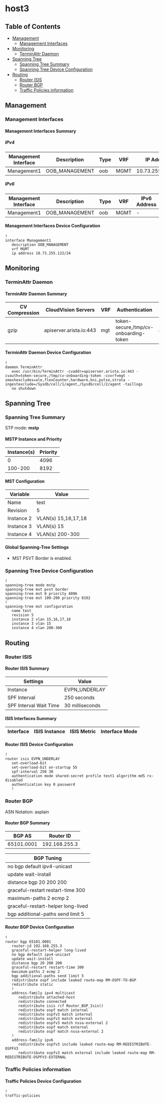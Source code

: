 # host3

## Table of Contents

- [Management](#management)
  - [Management Interfaces](#management-interfaces)
- [Monitoring](#monitoring)
  - [TerminAttr Daemon](#terminattr-daemon)
- [Spanning Tree](#spanning-tree)
  - [Spanning Tree Summary](#spanning-tree-summary)
  - [Spanning Tree Device Configuration](#spanning-tree-device-configuration)
- [Routing](#routing)
  - [Router ISIS](#router-isis)
  - [Router BGP](#router-bgp)
  - [Traffic Policies information](#traffic-policies-information)

## Management

### Management Interfaces

#### Management Interfaces Summary

##### IPv4

| Management Interface | Description | Type | VRF | IP Address | Gateway |
| -------------------- | ----------- | ---- | --- | ---------- | ------- |
| Management1 | OOB_MANAGEMENT | oob | MGMT | 10.73.255.122/24 | 10.73.255.2 |

##### IPv6

| Management Interface | Description | Type | VRF | IPv6 Address | IPv6 Gateway |
| -------------------- | ----------- | ---- | --- | ------------ | ------------ |
| Management1 | OOB_MANAGEMENT | oob | MGMT | - | - |

#### Management Interfaces Device Configuration

```eos
!
interface Management1
   description OOB_MANAGEMENT
   vrf MGMT
   ip address 10.73.255.122/24
```

## Monitoring

### TerminAttr Daemon

#### TerminAttr Daemon Summary

| CV Compression | CloudVision Servers | VRF | Authentication | Smash Excludes | Ingest Exclude | Bypass AAA |
| -------------- | ------------------- | --- | -------------- | -------------- | -------------- | ---------- |
| gzip | apiserver.arista.io:443 | mgt | token-secure,/tmp/cv-onboarding-token | ale,flexCounter,hardware,kni,pulse,strata | /Sysdb/cell/1/agent,/Sysdb/cell/2/agent | False |

#### TerminAttr Daemon Device Configuration

```eos
!
daemon TerminAttr
   exec /usr/bin/TerminAttr -cvaddr=apiserver.arista.io:443 -cvauth=token-secure,/tmp/cv-onboarding-token -cvvrf=mgt -smashexcludes=ale,flexCounter,hardware,kni,pulse,strata -ingestexclude=/Sysdb/cell/1/agent,/Sysdb/cell/2/agent -taillogs
   no shutdown
```

## Spanning Tree

### Spanning Tree Summary

STP mode: **mstp**

#### MSTP Instance and Priority

| Instance(s) | Priority |
| -------- | -------- |
| 0 | 4096 |
| 100-200 | 8192 |

#### MST Configuration

| Variable | Value |
| -------- | -------- |
| Name | test |
| Revision | 5 |
| Instance 2 | VLAN(s) 15,16,17,18 |
| Instance 3 | VLAN(s) 15 |
| Instance 4 | VLAN(s) 200-300 |

#### Global Spanning-Tree Settings

- MST PSVT Border is enabled.

### Spanning Tree Device Configuration

```eos
!
spanning-tree mode mstp
spanning-tree mst pvst border
spanning-tree mst 0 priority 4096
spanning-tree mst 100-200 priority 8192
!
spanning-tree mst configuration
   name test
   revision 5
   instance 2 vlan 15,16,17,18
   instance 3 vlan 15
   instance 4 vlan 200-300
```

## Routing

### Router ISIS

#### Router ISIS Summary

| Settings | Value |
| -------- | ----- |
| Instance | EVPN_UNDERLAY |
| SPF Interval | 250 seconds |
| SPF Interval Wait Time| 30 milliseconds |

#### ISIS Interfaces Summary

| Interface | ISIS Instance | ISIS Metric | Interface Mode |
| --------- | ------------- | ----------- | -------------- |

#### Router ISIS Device Configuration

```eos
!
router isis EVPN_UNDERLAY
   set-overload-bit
   set-overload-bit on-startup 55
   spf-interval 250 30
   authentication mode shared-secret profile test1 algorithm md5 rx-disabled
   authentication key 0 password
   !
```

### Router BGP

ASN Notation: asplain

#### Router BGP Summary

| BGP AS | Router ID |
| ------ | --------- |
| 65101.0001 | 192.168.255.3 |

| BGP Tuning |
| ---------- |
| no bgp default ipv4-unicast |
| update wait-install |
| distance bgp 20 200 200 |
| graceful-restart restart-time 300 |
| maximum-paths 2 ecmp 2 |
| graceful-restart-helper long-lived |
| bgp additional-paths send limit 5 |

#### Router BGP Device Configuration

```eos
!
router bgp 65101.0001
   router-id 192.168.255.3
   graceful-restart-helper long-lived
   no bgp default ipv4-unicast
   update wait-install
   distance bgp 20 200 200
   graceful-restart restart-time 300
   maximum-paths 2 ecmp 2
   bgp additional-paths send limit 5
   redistribute ospf include leaked route-map RM-OSPF-TO-BGP
   redistribute static
   !
   address-family ipv4 multicast
      redistribute attached-host
      redistribute connected
      redistribute isis rcf Router_BGP_Isis()
      redistribute ospf match internal
      redistribute ospfv3 match internal
      redistribute ospfv3 match external
      redistribute ospfv3 match nssa-external 2
      redistribute ospf match external
      redistribute ospf match nssa-external 2
   !
   address-family ipv6
      redistribute ospfv3 include leaked route-map RM-REDISTRIBUTE-OSPFV3
      redistribute ospfv3 match external include leaked route-map RM-REDISTRIBUTE-OSPFV3-EXTERNAL
```

### Traffic Policies information

#### Traffic Policies Device Configuration

```eos
!
traffic-policies
```
